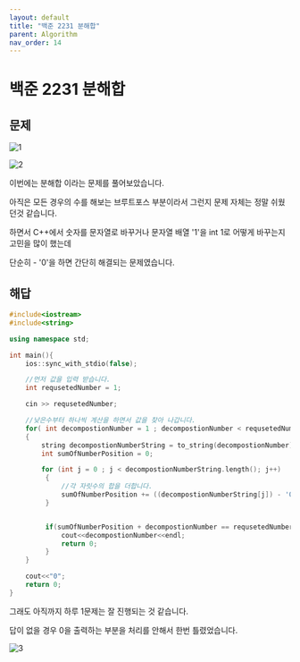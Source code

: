 ```yaml
---
layout: default
title: "백준 2231 분해합"
parent: Algorithm
nav_order: 14
---
```


# 백준 2231 분해합

## 문제

![1](https://user-images.githubusercontent.com/16849874/92426154-21224700-f1c4-11ea-97d7-020fa656733e.png)

![2](https://user-images.githubusercontent.com/16849874/92426153-2089b080-f1c4-11ea-9275-339d15b53422.png)

이번에는 분해합 이라는 문제를 풀어보았습니다.

아직은 모든 경우의 수를 해보는 브루트포스 부분이라서 그런지 문제 자체는 정말 쉬웠던것 같습니다.

하면서 C++에서 숫자를 문자열로 바꾸거나 문자열 배열 '1'을 int 1로 어떻게 바꾸는지 고민을 많이 했는데

단순히 - '0'을 하면 간단히 해결되는 문제였습니다.

## 해답

```C++
#include<iostream>
#include<string>

using namespace std;

int main(){
    ios::sync_with_stdio(false);

    //먼저 값을 입력 받습니다.
    int requsetedNumber = 1;

    cin >> requsetedNumber;

    //낮은수부터 하나씩 계산을 하면서 값을 찾아 나갑니다.
    for( int decompostionNumber = 1 ; decompostionNumber < requsetedNumber ; decompostionNumber++ )
    {
        string decompostionNumberString = to_string(decompostionNumber);
        int sumOfNumberPosition = 0;

        for (int j = 0 ; j < decompostionNumberString.length(); j++)
         {
             //각 자릿수의 합을 더합니다.
             sumOfNumberPosition += ((decompostionNumberString[j]) - '0');
         }


         if(sumOfNumberPosition + decompostionNumber == requsetedNumber){
             cout<<decompostionNumber<<endl;
             return 0;
         }
    }

    cout<<"0";
    return 0;
}
```

그래도 아직까지 하루 1문제는 잘 진행되는 것 같습니다.

답이 없을 경우 0을 출력하는 부분을 처리를 안해서 한번 틀렸었습니다.

![3](https://user-images.githubusercontent.com/16849874/92426150-1e275680-f1c4-11ea-8fc1-d32f6ea035f5.png)